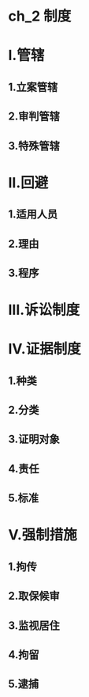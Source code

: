 # ch_2 制度
# I.管辖
## 1.立案管辖


## 2.审判管辖


## 3.特殊管辖



# II.回避
## 1.适用人员


## 2.理由



## 3.程序



# III.诉讼制度


# IV.证据制度
## 1.种类


## 2.分类


## 3.证明对象


## 4.责任


## 5.标准




# V.强制措施
## 1.拘传




## 2.取保候审



## 3.监视居住





## 4.拘留




## 5.逮捕